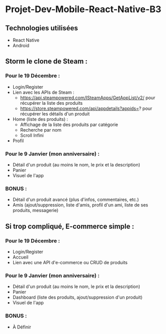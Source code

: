 # Projet-Dev-Mobile-React-Native-B3

## Technologies utilisées
- React Native
- Android

## Storm le clone de Steam :
### Pour le 19 Décembre :
- Login/Register
- Lien avec les APIs de Steam : 
    - https://api.steampowered.com/ISteamApps/GetAppList/v2/ pour récupérer la liste des produits
    - https://store.steampowered.com/api/appdetails?appids=? pour récupérer les détails d'un produit
- Home (liste des produits) :
    - Affichage de la liste des produits par catégorie
    - Recherche par nom
    - Scroll Infini
- Profil

### Pour le 9 Janvier (mon anniversaire) :
- Détail d'un produit (au moins le nom, le prix et la description)
- Panier
- Visuel de l'app

### BONUS :
- Détail d'un produit avancé (plus d'infos, commentaires, etc.)
- Amis (ajout/suppression, liste d'amis, profil d'un ami, liste de ses produits, messagerie)

## Si trop compliqué, E-commerce simple :

### Pour le 19 Décembre :
- Login/Register
- Accueil
- Lien avec une API d'e-commerce ou CRUD de produits

### Pour le 9 Janvier (mon anniversaire) :
- Détail d'un produit (au moins le nom, le prix et la description)
- Panier
- Dashboard (liste des produits, ajout/suppression d'un produit)
- Visuel de l'app
### BONUS :
- À Définir 